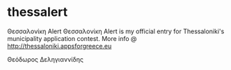thessalert
==========

Θεσσαλονίκη Alert
Θεσσαλονίκη Alert is my official entry for Thessaloniki's municipality application contest.
More info @ http://thessaloniki.appsforgreece.eu

Θεόδωρος Δεληγιαννίδης
